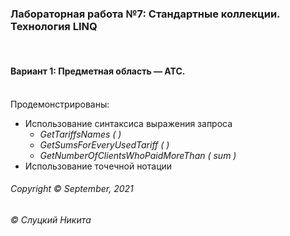 ### Лабораторная работа №7:  Стандартные коллекции. Технология LINQ 
&nbsp;
#### Вариант 1: Предметная область — АТС.

&nbsp;  
Продемонстрированы: 
* Использование синтаксиса выражения запроса  
    * _GetTariffsNames ( )_
    * _GetSumsForEveryUsedTariff ( )_
    * _GetNumberOfClientsWhoPaidMoreThan ( sum )_
* Использование точечной нотации
&nbsp;  
###### Copyright ©  September, 2021
###### © Слуцкий Никита